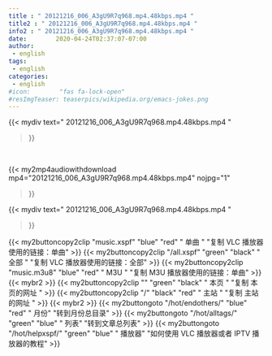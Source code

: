```yaml
---
title : " 20121216_006_A3gU9R7q968.mp4.48kbps.mp4 "
title2 : " 20121216_006_A3gU9R7q968.mp4.48kbps.mp4 "
info2 : " 20121216_006_A3gU9R7q968.mp4.48kbps.mp4 "
date:        2020-04-24T02:37:07-07:00
author:
 - english
tags:
 - english
categories:
 - english
#icon:        "fas fa-lock-open"
#resImgTeaser: teaserpics/wikipedia.org/emacs-jokes.png
---
```


{{< mydiv text=" 20121216_006_A3gU9R7q968.mp4.48kbps.mp4 "
>}}
<br>


{{< my2mp4audiowithdownload mp4="20121216_006_A3gU9R7q968.mp4.48kbps.mp4" nojpg="1" 
>}}


{{< mydiv text=" 20121216_006_A3gU9R7q968.mp4.48kbps.mp4 "
>}}


{{< my2buttoncopy2clip "music.xspf"        "blue"   "red"    " 单曲 "  "复制 VLC 播放器使用的链接：单曲" >}} {{< my2buttoncopy2clip "/all.xspf"         "green"  "black"  " 全部 "  "复制 VLC 播放器使用的链接：全部" >}} {{< my2buttoncopy2clip "music.m3u8"        "blue"   "red"    " M3U  "    "复制 M3U 播放器使用的链接：单曲" >}} {{< mybr2 >}} {{< my2buttoncopy2clip ""                  "green"  "black"  " 本页 "    "复制 本页的网址 " >}} {{< my2buttoncopy2clip "/"                 "black"  "red"    " 主站 "    "复制 主站的网址 " >}} {{< mybr2 >}} {{< my2buttongoto      "/hot/endothers/"   "blue"   "red"    " 月份"   "转到月份总目录" >}} {{< my2buttongoto      "/hot/alltags/"     "green"  "blue"   " 列表"   "转到文章总列表" >}} {{< my2buttongoto      "/hot/helpxspf/"    "green"  "blue"   " 播放器" "如何使用 VLC 播放器或者 IPTV 播放器的教程" >}} 
